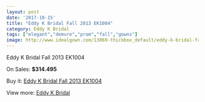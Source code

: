```yaml
---
layout: post
date: '2017-10-15'
title: "Eddy K Bridal Fall 2013 EK1004"
category: Eddy K Bridal
tags: ["elegant","demure","prom","fall","gowns"]
image: http://www.idealgown.com/13069-thickbox_default/eddy-k-bridal-fall-2013-ek1004.jpg
---
```

Eddy K Bridal Fall 2013 EK1004

On Sales: **$314.495**
<a href="https://www.idealgown.com/en/eddy-k-bridal/5243-eddy-k-bridal-fall-2013-ek1004.html"><amp-img layout="responsive" width="600" height="600" src="//www.idealgown.com/13069-thickbox_default/eddy-k-bridal-fall-2013-ek1004.jpg" alt="Eddy K Bridal Fall 2013 EK1004 0" /></a>
<a href="https://www.idealgown.com/en/eddy-k-bridal/5243-eddy-k-bridal-fall-2013-ek1004.html"><amp-img layout="responsive" width="600" height="600" src="//www.idealgown.com/13070-thickbox_default/eddy-k-bridal-fall-2013-ek1004.jpg" alt="Eddy K Bridal Fall 2013 EK1004 1" /></a>

Buy it: [Eddy K Bridal Fall 2013 EK1004](https://www.idealgown.com/en/eddy-k-bridal/5243-eddy-k-bridal-fall-2013-ek1004.html "Eddy K Bridal Fall 2013 EK1004")

View more: [Eddy K Bridal](https://www.idealgown.com/en/72-eddy-k-bridal "Eddy K Bridal")